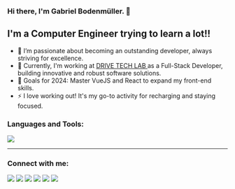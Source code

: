 ### Hi there, I'm Gabriel Bodenmüller. 👋

## I'm a Computer Engineer trying to learn a lot!!

- 🤔 I’m passionate about becoming an outstanding developer, always striving for excellence.
- 💼 Currently, I'm working at <a href="http://drive.app.br/"> DRIVE TECH LAB </a> as a Full-Stack Developer, building innovative and robust software solutions.
- 🥅 Goals for 2024: Master VueJS and React to expand my front-end skills.
- ⚡ I love working out! It's my go-to activity for recharging and staying focused.


### Languages and Tools:

<p align="left">
  <a href="https://skillicons.dev">
    <img src="https://skillicons.dev/icons?i=git,github,gitlab,docker,nodejs,typescript,angular,vue,fastapi,py,postgresql,cs,dotnet,c,cpp,arduino,html,css,js,figma,vscode,discord"/>
  </a>
</p>

---

### Connect with me:

<div> 
  <a href="https://www.youtube.com/channel/UCkufdOH6Dj9Uk8cYGv9dUsA" target="_blank"><img src="https://img.shields.io/badge/YouTube-FF0000?style=for-the-badge&logo=youtube&logoColor=white" target="_blank"></a>
  <a href="https://instagram.com/gabrielbller/" target="_blank"><img src="https://img.shields.io/badge/-Instagram-%23E4405F?style=for-the-badge&logo=instagram&logoColor=white" target="_blank"></a>
 	<a href="https://www.twitch.tv/gabrielbo" target="_blank"><img src="https://img.shields.io/badge/Twitch-9146FF?style=for-the-badge&logo=twitch&logoColor=white" target="_blank"></a>
 <a href="https://discord.com/channels/773705356655460376/773706162787975199" target="_blank"><img src="https://img.shields.io/badge/Discord-7289DA?style=for-the-badge&logo=discord&logoColor=white" target="_blank"></a> 
  <a href = "mailto:gabrielbller@icloud.com"><img src="https://img.shields.io/badge/-icloud-%23333?style=for-the-badge&logo=gmail&logoColor=white" target="_blank"></a>
  <a href="https://www.linkedin.com/in/gabrielbller" target="_blank"><img src="https://img.shields.io/badge/-LinkedIn-%230077B5?style=for-the-badge&logo=linkedin&logoColor=white" target="_blank"></a>  
</div>
